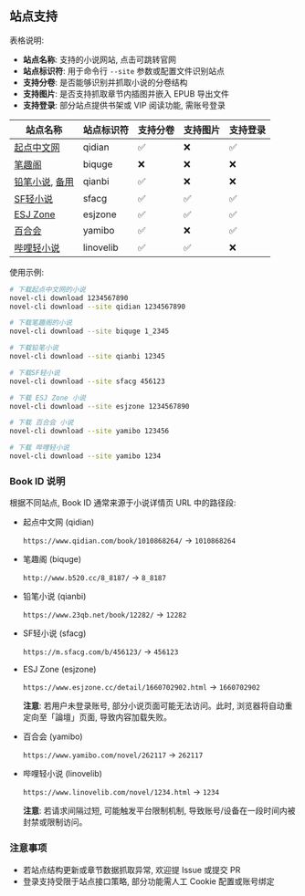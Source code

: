 ## 站点支持

表格说明:

- **站点名称**: 支持的小说网站, 点击可跳转官网
- **站点标识符**: 用于命令行 `--site` 参数或配置文件识别站点
- **支持分卷**: 是否能够识别并抓取小说的分卷结构
- **支持图片**: 是否支持抓取章节内插图并嵌入 EPUB 导出文件
- **支持登录**: 部分站点提供书架或 VIP 阅读功能, 需账号登录

| 站点名称                                                     | 站点标识符 | 支持分卷 | 支持图片 | 支持登录 |
| ------------------------------------------------------------ | ---------- | -------- | -------- | -------- |
| [起点中文网](https://www.qidian.com)                         | qidian     | ✅        | ❌        | ✅        |
| [笔趣阁](http://www.b520.cc)                                 | biquge     | ❌        | ❌        | ❌        |
| [铅笔小说](https://www.23qb.net), [备用](https://www.23qb.com/) | qianbi   | ✅        | ❌        | ❌        |
| [SF轻小说](https://m.sfacg.com)                              | sfacg      | ✅        | ✅        | ✅        |
| [ESJ Zone](https://www.esjzone.cc)                           | esjzone    | ✅        | ✅        | ✅        |
| [百合会](https://www.yamibo.com/site/novel)                  | yamibo     | ✅        | ❌        | ✅        |
| [哔哩轻小说](https://www.linovelib.com/)                     | linovelib   | ✅        | ✅        | ❌        |

使用示例:

```bash
# 下载起点中文网的小说
novel-cli download 1234567890
novel-cli download --site qidian 1234567890

# 下载笔趣阁的小说
novel-cli download --site biquge 1_2345

# 下载铅笔小说
novel-cli download --site qianbi 12345

# 下载SF轻小说
novel-cli download --site sfacg 456123

# 下载 ESJ Zone 小说
novel-cli download --site esjzone 1234567890

# 下载 百合会 小说
novel-cli download --site yamibo 123456

# 下载 哔哩轻小说
novel-cli download --site yamibo 1234
```

### Book ID 说明

根据不同站点, Book ID 通常来源于小说详情页 URL 中的路径段:

* 起点中文网 (qidian)

  `https://www.qidian.com/book/1010868264/` -> `1010868264`

* 笔趣阁 (biquge)

  `http://www.b520.cc/8_8187/` -> `8_8187`

* 铅笔小说 (qianbi)

  `https://www.23qb.net/book/12282/` -> `12282`

* SF轻小说 (sfacg)

  `https://m.sfacg.com/b/456123/` -> `456123`

* ESJ Zone (esjzone)

  `https://www.esjzone.cc/detail/1660702902.html` -> `1660702902`

  **注意**: 若用户未登录账号, 部分小说页面可能无法访问。此时, 浏览器将自动重定向至「論壇」页面, 导致内容加载失败。

* 百合会 (yamibo)

  `https://www.yamibo.com/novel/262117` -> `262117`

* 哔哩轻小说 (linovelib)

  `https://www.linovelib.com/novel/1234.html` -> `1234`

  **注意**: 若请求间隔过短, 可能触发平台限制机制, 导致账号/设备在一段时间内被封禁或限制访问。

### 注意事项

- 若站点结构更新或章节数据抓取异常, 欢迎提 Issue 或提交 PR
- 登录支持受限于站点接口策略, 部分功能需人工 Cookie 配置或账号绑定
